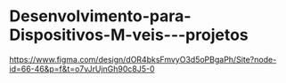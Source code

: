 # Desenvolvimento-para-Dispositivos-M-veis---projetos

https://www.figma.com/design/dOR4bksFmvyO3d5oPBgaPh/Site?node-id=66-46&p=f&t=o7vJrUjnGh90c8J5-0
